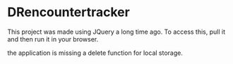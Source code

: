 # DRencountertracker

This project was made using JQuery a long time ago. To access this, pull it and then run it in your browser.

the application is missing a delete function for local storage.

